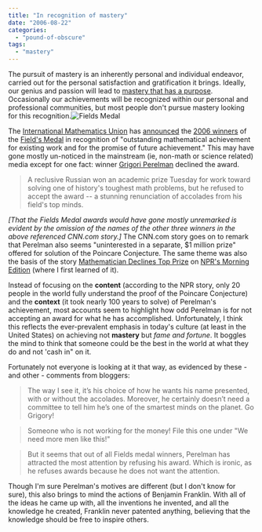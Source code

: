 ```yaml
---
title: "In recognition of mastery"
date: "2006-08-22"
categories: 
  - "pound-of-obscure"
tags: 
  - "mastery"
---
```


The pursuit of mastery is an inherently personal and individual endeavor, carried out for the personal satisfaction and gratification it brings. Ideally, our genius and passion will lead to [mastery that has a purpose](http://blogs.salon.com/0002007/2006/02/08.html#a1431 "Dave pursues his passion (How to Save the World)"). Occasionally our achievements will be recognized within our personal and professional communities, but most people don't pursue mastery looking for this recognition.![Fields Medal](images/FieldsMedal.gif "Fields Medal")

The [International Mathematics Union](http://www.mathunion.org/ "International Mathematics Union (IMU)") has [announced](http://www.mathunion.org/medals/2006/General_ENG.pdf "Fields Medals awarded at the ICM 2006 (.pdf file)") the [2006 winners](http://www.mathunion.org/medals/2006/ "International Mathematics Union (IMU) - Prizes") of the [Field's Medal](http://www.mathunion.org/Prizes/Fields/index.html "International Mathematics Union (IMU) Fields Medal") in recognition of "outstanding mathematical achievement for existing work and for the promise of future achievement." This may have gone mostly un-noticed in the mainstream (ie, non-math or science related) media except for one fact: winner [Grigori Perelman](http://en.wikipedia.org/wiki/Grigori_Perelman "Grigori Perelman - Wikipedia, the free encyclopedia") declined the award.

> A reclusive Russian won an academic prize Tuesday for work toward solving one of history's toughest math problems, but he refused to accept the award -- a stunning renunciation of accolades from his field's top minds.

_\[That the Fields Medal awards would have gone mostly unremarked is evident by the omission of the names of the other three winners in the above referenced CNN.com story.\]_ The CNN.com story goes on to remark that Perelman also seems "uninterested in a separate, $1 million prize" offered for solution of the Poincare Conjecture. The same theme was also the basis of the story [Mathematician Declines Top Prize](http://www.npr.org/templates/story/story.php?storyId=5686700 "NPR:  Mathematician Declines Top Prize") on [NPR's Morning Edition](http://www.npr.org/programs/morning/ "National Public Radio - Morning Edition") (where I first learned of it).

Instead of focusing on the **content** (according to the NPR story, only 20 people in the world fully understand the proof of the Poincare Conjecture) and the **context** (it took nearly 100 years to solve) of Perelman's achievement, most accounts seem to highlight how odd Perelman is for not accepting an award for what he has accomplished. Unfortunately, I think this reflects the ever-prevalent emphasis in today's culture (at least in the United States) on achieving not **mastery** but _fame and fortune_. It boggles the mind to think that someone could be the best in the world at what they do and not 'cash in" on it.

Fortunately not everyone is looking at it that way, as evidenced by these - and other - comments from bloggers:

> The way I see it, it’s his choice of how he wants his name presented, with or without the accolades. Moreover, he certainly doesn’t need a committee to tell him he’s one of the smartest minds on the planet. Go Grigory!

> Someone who is not working for the money! File this one under "We need more men like this!"

> But it seems that out of all Fields medal winners, Perelman has attracted the most attention by refusing his award. Which is ironic, as he refuses awards because he does not want the attention.

Though I'm sure Perelman's motives are different (but I don't know for sure), this also brings to mind the actions of Benjamin Franklin. With all of the ideas he came up with, all the inventions he invented, and all the knowledge he created, Franklin never patented anything, believing that the knowledge should be free to inspire others.
